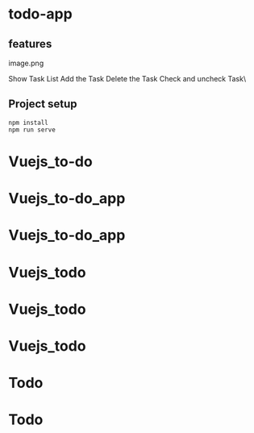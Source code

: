# todo-app

## features

image.png

Show Task List
Add the Task
Delete the Task
Check and uncheck Task\

## Project setup
```
npm install
npm run serve
```

# Vuejs_to-do
# Vuejs_to-do_app
# Vuejs_to-do_app
# Vuejs_todo
# Vuejs_todo
# Vuejs_todo
# Todo
# Todo
